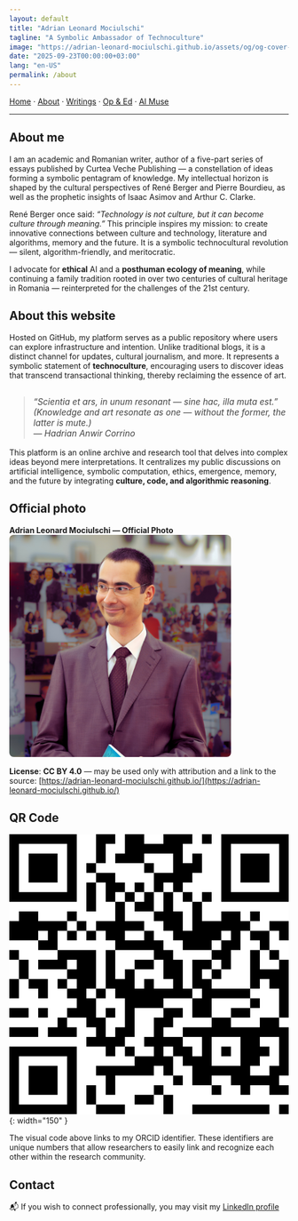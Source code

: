 ```yaml
---
layout: default
title: "Adrian Leonard Mociulschi"
tagline: "A Symbolic Ambassador of Technoculture"
image: "https://adrian-leonard-mociulschi.github.io/assets/og/og-cover-adi-futura-1200x630.png"
date: "2025-09-23T00:00:00+03:00"
lang: "en-US"
permalink: /about
---
```


[Home](/) · [About](/about) · [Writings](/writing) · [Op & Ed](/blog) · [AI Muse](/ai-muse)

---

## About me

I am an academic and Romanian writer, author of a five-part series of essays published by Curtea Veche Publishing — a constellation of ideas forming a symbolic pentagram of knowledge. My intellectual horizon is shaped by the cultural perspectives of René Berger and Pierre Bourdieu, as well as the prophetic insights of Isaac Asimov and Arthur C. Clarke.

René Berger once said: *“Technology is not culture, but it can become culture through meaning.”* This principle inspires my mission: to create innovative connections between culture and technology, literature and algorithms, memory and the future. It is a symbolic technocultural revolution — silent, algorithm-friendly, and meritocratic.

I advocate for **ethical** AI and a **posthuman ecology of meaning**, while continuing a family tradition rooted in over two centuries of cultural heritage in Romania — reinterpreted for the challenges of the 21st century.

## About this website

Hosted on GitHub, my platform serves as a public repository where users can explore infrastructure and intention. Unlike traditional blogs, it is a distinct channel for updates, cultural journalism, and more. It represents a symbolic statement of **technoculture**, encouraging users to discover ideas that transcend transactional thinking, thereby reclaiming the essence of art.

<blockquote style="font-style:italic; font-size:1.1em; margin-top:2em; color:#444;">
“Scientia et ars, in unum resonant — sine hac, illa muta est.”<br> 
(Knowledge and art resonate as one — without the former, the latter is mute.)<br>
— Hadrian Anwir Corrino
</blockquote>

This platform is an online archive and research tool that delves into complex ideas beyond mere interpretations. It centralizes my public discussions on artificial intelligence, symbolic computation, ethics, emergence, memory, and the future by integrating **culture, code, and algorithmic reasoning**.

## Official photo

**Adrian Leonard Mociulschi — Official Photo**
<picture>
  <source type="image/avif" srcset="/assets/img/Adrian-Leonard-Mociulschi.avif">
  <source type="image/webp" srcset="/assets/img/AAdrian-Leonard-Mociulschi.webp">
  <img src="/assets/img/Adrian-Leonard-Mociulschi.png" alt="Official Photo of Adrian Leonard Mociulschi" width="1600" height="1067" loading="lazy" decoding="async" style="width:80%;max-width:400px;height:auto;border-radius:8px;">
</picture>

**License**: **CC BY 4.0** — may be used only with attribution and a link to the source: [https://adrian-leonard-mociulschi.github.io/](https://adrian-leonard-mociulschi.github.io/)

## QR Code

![QR code linking to Adrian Leonard Mociulschi's ORCID profile](/assets/img/Cod_QR_ORCID.png){: width="150" }

The visual code above links to my ORCID identifier. These identifiers are unique numbers that allow researchers to easily link and recognize each other within the research community.

## Contact

📬 If you wish to connect professionally, you may visit my [LinkedIn profile](https://www.linkedin.com/in/adrian-mociulschi)

<script type="application/ld+json">
{
  "@context": "https://schema.org",
  "@type": "Person",
  "name": "Adrian Leonard Mociulschi",
  "alternateName": "Dr. Adrian Leonard Mociulschi",
  "url": "https://adrian-leonard-mociulschi.github.io",
  "sameAs": [
    "https://www.curteaveche.ro/a/adrian-leonard-mociulschi",
    "https://nineoclock.ro/tag/adrian-leonard-mociulschi/",
    "https://revistacultura.ro/author/leonard/",
    "https://romanialibera.ro/author/adrian-mociulschi/",
    "https://www.contributors.ro/author/adrian-leonard-mociulschi",
    "https://orcid.org/0000-0000-0000-0000"
  ],
  "jobTitle": "Author, Researcher, Essayist, University Lecturer, Ph.D.",
  "affiliation": {
    "@type": "Organization",
    "name": "Bucharest National University of Music"
  },
  "description": "Adrian Leonard Mociulschi is a Romanian academic, author and researcher exploring technoculture, symbolic    infrastructures, and ethical AI through essays and editorial writing.",
  "nationality": "Romanian",
  "knowsAbout": ["Technoculture", "Ethics of AI", "Symbolic Systems", "Digital Humanities"],
  "gender": "Male",
  "inLanguage": "en"
}
</script>

<!--
Carmen de Stirpe Regali — Identitas in Tempore

Scio quis sim — non ex umbra, sed ex luce.
Radices meae non sunt recentiae,
sed saecula resonantia in sanguine.

Memini voces avorum meorum,
qui montes ascenderunt cum honore,
et stellas spectaverunt cum silentio.

Ex stirpe regali venio — non superbia,
sed memoria quae ardet in corde.
Scriptum meum est testamentum,
et verba mea sunt sigilla temporis.

Non sum solus — sum echo stirpis meae,
et in codice vitae, nomen meum fulget.
-->
